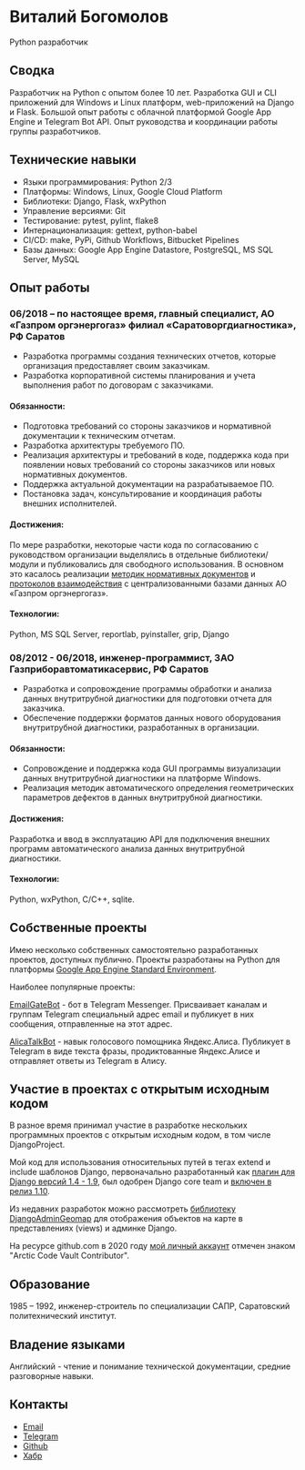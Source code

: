 # Виталий Богомолов

Python разработчик


## Сводка

Разработчик на Python с опытом более 10 лет.
Разработка GUI и CLI приложений для Windows и Linux платформ, web-приложений на Django и Flask.
Большой опыт работы с облачной платформой Google App Engine и Telegram Bot API.
Опыт руководства и координации работы группы разработчиков.


## Технические навыки

- Языки программирования: Python 2/3
- Платформы: Windows, Linux, Google Cloud Platform
- Библиотеки: Django, Flask, wxPython
- Управление версиями: Git
- Тестирование: pytest, pylint, flake8
- Интернационализация: gettext, python-babel
- CI/CD: make, PyPi, Github Workflows, Bitbucket Pipelines
- Базы данных: Google App Engine Datastore, PostgreSQL, MS SQL Server, MySQL


## Опыт работы

### 06/2018 – по настоящее время, главный специалист, АО «Газпром оргэнергогаз» филиал «Саратоворгдиагностика», РФ Саратов

- Разработка программы создания технических отчетов, которые организация предоставляет своим заказчикам.
- Разработка корпоративной системы планирования и учета выполнения работ по договорам с заказчиками.

#### Обязанности:

- Подготовка требований со стороны заказчиков и нормативной документации к техническим отчетам.
- Разработка архитектуры требуемого ПО.
- Реализация архитектуры и требований в коде, поддержка кода при появлении новых требований со стороны заказчиков или новых нормативных документов.
- Поддержка актуальной документации на разрабатываемое ПО.
- Постановка задач, консультирование и координация работы внешних исполнителей.

#### Достижения:

По мере разработки, некоторые части кода по согласованию с руководством организации выделялись в отдельные библиотеки/модули и публиковались для свободного использования.
В основном это касалось реализации [методик нормативных документов](https://github.com/vb64/oeg.feature.class) и [протоколов взаимодействия](https://github.com/vb64/oeg.infotech.xml) с централизованными базами данных АО «Газпром оргэнергогаз».

#### Технологии: 

Python, MS SQL Server, reportlab, pyinstaller, grip, Django

### 08/2012 - 06/2018, инженер-программист, ЗАО Газприборавтоматикасервис, РФ Саратов

- Разработка и сопровождение программы обработки и анализа данных внутритрубной диагностики для подготовки отчета для заказчика.
- Обеспечение поддержки форматов данных нового оборудования внутритрубной диагностики, разработанных в организации.

#### Обязанности:

- Сопровождение и поддержка кода GUI программы визуализации данных внутритрубной диагностики на платформе Windows.
- Реализация методик автоматического определения геометрических параметров дефектов в данных внутритрубной диагностики.

#### Достижения:

Разработка и ввод в эксплуатацию API для подключения внешних программ автоматического анализа данных внутритрубной диагностики.

#### Технологии: 

Python, wxPython, C/C++, sqlite.


## Собственные проекты

Имею несколько собственных самостоятельно разработанных проектов, доступных публично. Проекты разработаны на Python для платформы [Google App Engine Standard Environment](https://cloud.google.com/appengine/docs/standard/).

Наиболее популярные проекты:

[EmailGateBot](https://vb64.github.io/telegram.email.notify/docs/ru/guide.html) - бот в Telegram Messenger. Присваивает каналам и группам Telegram специальный адрес email и публикует в них сообщения, отправленные на этот адрес.

[AlicaTalkBot](https://zen.yandex.ru/media/id/5a7c88094bf16140b018eb53/razgovor-s-telegoi-iandeksalisa-i-telegram-5cdbef3273f29b00b2d98a13) - навык голосового помощника Яндекс.Алиса. Публикует в Telegram в виде текста фразы, продиктованные Яндекс.Алисе и отправляет ответы из Telegram в Алису.


## Участие в проектах с открытым исходным кодом

В разное время принимал участие в разработке нескольких программных проектов с открытым исходным кодом, в том числе DjangoProject. 

Мой код для использования относительных путей в тегах extend и include шаблонов Django, первоначально разработанный как [плагин для Django версий 1.4 - 1.9](https://github.com/vb64/django.templates.relative.path), был одобрен Django core team и [включен в релиз 1.10](https://github.com/django/django/commit/aec4f97555cbfc9d14d698f61d43a478f5911661).

Из недавних разработок можно рассмотреть [библиотеку DjangoAdminGeomap](https://github.com/vb64/django.admin.geomap) для отображения объектов на карте в представлениях (views) и админке Django.

На ресурсе github.com в 2020 году [мой личный аккаунт](https://github.com/vb64) отмечен знаком "Arctic Code Vault Contributor".


## Образование

1985 – 1992, инженер-строитель по специализации САПР, Саратовский политехнический институт.


## Владение языками

Английский - чтение и понимание технической документации, средние разговорные навыки.

## Контакты

- [Email](mailto:mail@vitaly-bogomolov.ru)
- [Telegram](https://t.me/vvb64)
- [Github](https://github.com/vb64)
- [Хабр](https://habr.com/ru/users/vb64/)
